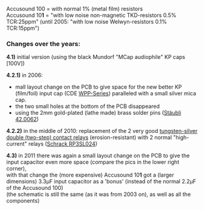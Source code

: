 Accusound 100 = with normal 1% (metal film) resistors  
Accusound 10**1** = \"with low noise non-magnetic TKD-resistors 0.5% TCR:25ppm\" (until 2005: \"with low noise Welwyn-resistors 0.1% TCR:15ppm\")  
### Changes over the years:  
**4.1)** initial version (using the black Mundorf \"MCap audiophile\" KP caps [100V])
  
**4.2.1)** in 2006:
* mall layout change on the PCB to give space for the new better KP (film/foil) input cap (CDE <a href="https://github.com/analoghifi/capacitors/blob/main/audio%20and%20filter%20capacitors/docs/datasheets/kp/CDE_series_WPP.pdf">WPP-Series</a>) paralleled with a small silver mica cap.  
* the two small holes at the bottom of the PCB disappeared  
* using the 2mm gold-plated (lathe made) brass solder pins (<a href="https://github.com/analoghifi/Thel-SAC-30.2-30.3/blob/main/docs/components%20datasheets/staeubli_42.0062_brass_pin_2mm__DE_EN_FR.pdf">Stäubli 42.0062</a>)
  
**4.2.2)** in the middle of 2010: replacement of the 2 very good <a href="/docs/components datasheets/special relay version 1995-2003">tungsten-silver double (two-step) contact relays</a> (erosion-resistant) with 2 normal "high-current" relays (<a href="https://github.com/analoghifi/Thel-AccuSound-100/blob/main/docs/components%20datasheets/relay_Schrack_RP3SL024.pdf">Schrack RP3SL024</a>)
  
**4.3)** in 2011 there was again a small layout change on the PCB to give the input capacitor even more space (compare the pics in the lower right corner),  
with that change the (more expensive) Accusound 10**1** got a (larger dimensions) 3.3µF input capacitor as a 'bonus' (instead of the normal 2.2µF of the Accusound 100)  
(the schematic is still the same (as it was from 2003 on), as well as all the components)
